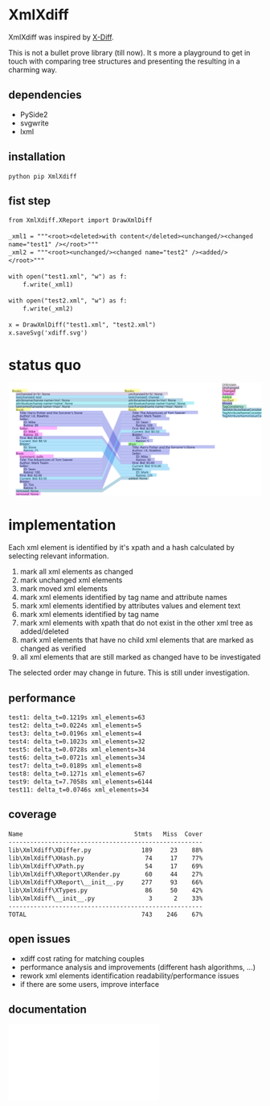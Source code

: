 # XmlXdiff #

XmlXdiff was inspired by [X-Diff](http://www.inf.unibz.it/~nutt/Teaching/XMLDM1112/XMLDM1112Coursework/WangEtAl-ICDE2003.pdf "X-Diff: An Effective Change Detection Algorithm for XML Documents").

This is not a bullet prove library (till now). It s more a playground to get in touch with comparing tree structures and presenting the resulting in a charming way.

## dependencies ##
 * PySide2
 * svgwrite
 * lxml
 
## installation ##

```
python pip XmlXdiff
```

## fist step ##
```
from XmlXdiff.XReport import DrawXmlDiff

_xml1 = """<root><deleted>with content</deleted><unchanged/><changed name="test1" /></root>"""
_xml2 = """<root><unchanged/><changed name="test2" /><added/></root>"""

with open("test1.xml", "w") as f:
    f.write(_xml1)

with open("test2.xml", "w") as f:
    f.write(_xml2)

x = DrawXmlDiff("test1.xml", "test2.xml")
x.saveSvg('xdiff.svg')

```

# status quo #
![XmlXdiff example](https://github.com/mmoosstt/XmlXdiff/blob/master/tests/test1/xdiff_a_b.svg "XmlXdiff/tests/test1")

 
# implementation #
 
 Each xml element is identified by it's xpath and a hash calculated by selecting relevant information.
  
 1. mark all xml elements as changed
 1. mark unchanged xml elements
 1. mark moved xml elements
 1. mark xml elements identified by tag name and attribute names
 1. mark xml elements identified by attributes values and element text
 1. mark xml elements identified by tag name
 1. mark xml elements with xpath that do not exist in the other xml tree as added/deleted
 1. mark xml elements that have no child xml elements that are marked as changed as verified
 1. all xml elements that are still marked as changed have to be investigated
 
The selected order may change in future. This is still under investigation. 

## performance ##

[//]: # (insert_performance_start)

```
test1: delta_t=0.1219s xml_elements=63
test2: delta_t=0.0224s xml_elements=5
test3: delta_t=0.0196s xml_elements=4
test4: delta_t=0.1023s xml_elements=32
test5: delta_t=0.0728s xml_elements=34
test6: delta_t=0.0721s xml_elements=34
test7: delta_t=0.0189s xml_elements=8
test8: delta_t=0.1271s xml_elements=67
test9: delta_t=7.7058s xml_elements=6144
test11: delta_t=0.0746s xml_elements=34

```

[//]: # (insert_performance_end)

## coverage ##

[//]: # (insert_coverage_start)

```
Name                               Stmts   Miss  Cover
------------------------------------------------------
lib\XmlXdiff\XDiffer.py              189     23    88%
lib\XmlXdiff\XHash.py                 74     17    77%
lib\XmlXdiff\XPath.py                 54     17    69%
lib\XmlXdiff\XReport\XRender.py       60     44    27%
lib\XmlXdiff\XReport\__init__.py     277     93    66%
lib\XmlXdiff\XTypes.py                86     50    42%
lib\XmlXdiff\__init__.py               3      2    33%
------------------------------------------------------
TOTAL                                743    246    67%

```

[//]: # (insert_coverage_end)

## open issues ##
 * xdiff cost rating for matching couples
 * performance analysis and improvements (different hash algorithms, ...)
 * rework xml elements identification readability/performance issues
 * if there are some users, improve interface

## documentation ##
![Tests](./doc/tests.md "Executed Tests")
